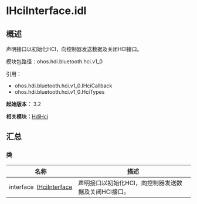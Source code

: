 # IHciInterface.idl

## 概述

声明接口以初始化HCI，向控制器发送数据及关闭HCI接口。

模块包路径：ohos.hdi.bluetooth.hci.v1_0

引用：

- ohos.hdi.bluetooth.hci.v1_0.IHciCallback
- ohos.hdi.bluetooth.hci.v1_0.HciTypes

**起始版本：** 3.2

**相关模块：**[HdiHci](_hdi_hci.md)


## 汇总


### 类

| 名称 | 描述 | 
| -------- | -------- |
| interface&nbsp;&nbsp;[IHciInterface](interface_i_hci_interface.md) | 声明接口以初始化HCI，向控制器发送数据及关闭HCI接口。 | 
